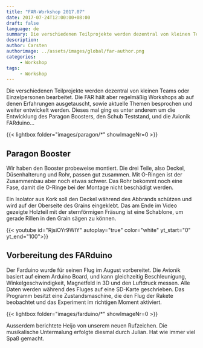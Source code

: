 ```yaml
---
title: "FAR-Workshop 2017.07"
date: 2017-07-24T12:00:00+08:00
draft: false
language: de
summary: Die verschiedenen Teilprojekte werden dezentral von kleinen Teams oder Einzelpersonen bearbeitet. Die FAR hält aber regelmäßig Workshops ab auf denen Erfahrungen ausgetauscht
description:
author: Carsten
authorimage: ../assets/images/global/far-author.png
categories: 
     - Workshop
tags: 
     - Workshop
---
```


Die verschiedenen Teilprojekte werden dezentral von kleinen Teams oder Einzelpersonen bearbeitet. Die FAR hält aber regelmäßig Workshops ab auf denen Erfahrungen ausgetauscht, sowie aktuelle Themen besprochen und weiter entwickelt werden. Dieses mal ging es unter anderem um die Entwicklung des Paragon Boosters, den Schub Teststand, und die Avionik FARduino…

{{< lightbox folder="images/paragon/*" showImageNr=0 >}}

## Paragon Booster

Wir haben den Booster probeweise montiert. Die drei Teile, also Deckel, Düsenhalterung und Rohr,  passen gut zusammen. Mit O-Ringen ist der Zusammenbau aber noch etwas schwer. Das Rohr bekommt noch eine Fase, damit die O-Ringe bei der Montage nicht beschädigt werden.

Ein Isolator aus Kork soll den Deckel während des Abbrands schützen und wird auf der Oberseite des Grains eingeklebt. Das am Ende im Video gezeigte Holzteil mit der sternförmigen Fräsung ist eine Schablone, um gerade Rillen in den Grain sägen zu können.

{{< youtube id="RjsiOYr9WIY" autoplay="true" color="white" yt_start="0" yt_end="100">}}

## Vorbereitung des FARduino

Der Farduino wurde für seinen Flug im August vorbereitet. Die Avionik basiert auf einem Arduino Board, und kann gleichzeitig Beschleunigung, Winkelgeschwindigkeit, Magnetfeld in 3D und den Luftdruck messen. Alle Daten werden während des Fluges auf eine SD-Karte geschrieben. Das Programm besitzt eine Zustandsmaschine, die den Flug der Rakete beobachtet und das Experiment im richtigen Moment aktiviert.

{{< lightbox folder="images/farduino/*" showImageNr=0 >}}

Ausserdem berichtete Heijo von unserem neuen Rufzeichen.  Die musikalische Untermalung erfolgte diesmal durch Julian. Hat wie immer viel Spaß gemacht.